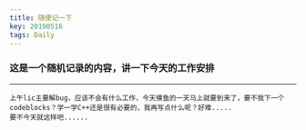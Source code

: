 ```yaml
---
title: 随便记一下
key: 20190516
tags: Daily
---
```

### 这是一个随机记录的内容，讲一下今天的工作安排
-------------------------
    上午lic主要解bug，应该不会有什么工作，今天摸鱼的一天马上就要到来了，要不我下一个codeblocks？学一学C++还是很有必要的，我再写点什么呢？好难.....
    要不今天就这样吧......

